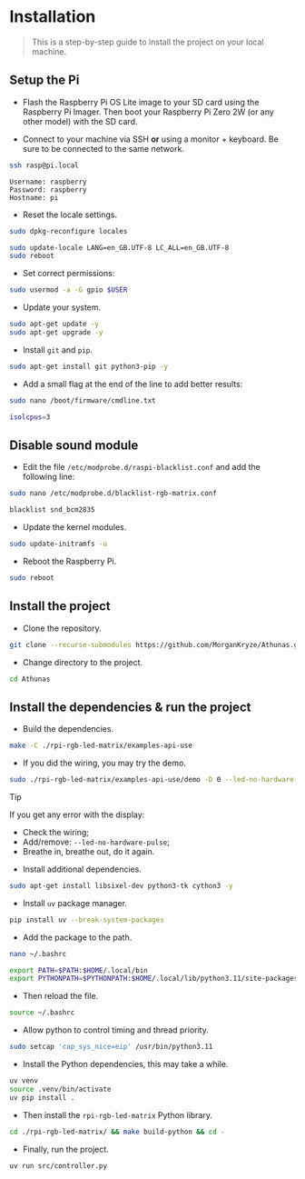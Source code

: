 # Installation

> This is a step-by-step guide to install the project on your local machine.

## Setup the Pi

- Flash the Raspberry Pi OS Lite image to your SD card using the Raspberry Pi Imager. Then boot your Raspberry Pi Zero 2W (or any other model) with the SD card.

- Connect to your machine via SSH **or** using a monitor + keyboard. Be sure to be connected to the same network.

```bash
ssh rasp@pi.local
```

```plaintext
Username: raspberry
Password: raspberry
Hostname: pi
```

- Reset the locale settings.

```bash
sudo dpkg-reconfigure locales
```

```bash
sudo update-locale LANG=en_GB.UTF-8 LC_ALL=en_GB.UTF-8
sudo reboot
```

- Set correct permissions:

```bash
sudo usermod -a -G gpio $USER
```

- Update your system.

```bash
sudo apt-get update -y
sudo apt-get upgrade -y
```

- Install `git` and `pip`.

```bash
sudo apt-get install git python3-pip -y
```

- Add a small flag at the end of the line to add better results:

```bash
sudo nano /boot/firmware/cmdline.txt
```

```bash
isolcpus=3
```

## Disable sound module

- Edit the file `/etc/modprobe.d/raspi-blacklist.conf` and add the following line:

```bash
sudo nano /etc/modprobe.d/blacklist-rgb-matrix.conf
```

```bash
blacklist snd_bcm2835
```

- Update the kernel modules.

```bash
sudo update-initramfs -u
```

- Reboot the Raspberry Pi.

```bash
sudo reboot
```

## Install the project

- Clone the repository.

```bash
git clone --recurse-submodules https://github.com/MorganKryze/Athunas.git
```

- Change directory to the project.

```bash
cd Athunas
```

## Install the dependencies & run the project

- Build the dependencies.

```bash
make -C ./rpi-rgb-led-matrix/examples-api-use
```

- If you did the wiring, you may try the demo.

```bash
sudo ./rpi-rgb-led-matrix/examples-api-use/demo -D 0 --led-no-hardware-pulse --led-rows=32 --led-cols=64
```

> [!TIP]
> If you get any error with the display:
>
> - Check the wiring;
> - Add/remove: `--led-no-hardware-pulse`;
> - Breathe in, breathe out, do it again.

- Install additional dependencies.

```bash
sudo apt-get install libsixel-dev python3-tk cython3 -y
```

- Install `uv` package manager.

```bash
pip install uv --break-system-packages
```

- Add the package to the path.

```bash
nano ~/.bashrc
```

```bash
export PATH=$PATH:$HOME/.local/bin
export PYTHONPATH=$PYTHONPATH:$HOME/.local/lib/python3.11/site-packages
```

- Then reload the file.

```bash
source ~/.bashrc
```

- Allow python to control timing and thread priority.

```bash
sudo setcap 'cap_sys_nice=eip' /usr/bin/python3.11
```

- Install the Python dependencies, this may take a while.

```bash
uv venv
source .venv/bin/activate
uv pip install .
```

- Then install the `rpi-rgb-led-matrix` Python library.

```bash
cd ./rpi-rgb-led-matrix/ && make build-python && cd -
```

- Finally, run the project.

```bash
uv run src/controller.py
```
